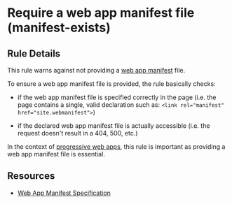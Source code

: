 # Require a web app manifest file (manifest-exists)

##  Rule Details

This rule warns against not providing a
[web app manifest](https://www.w3.org/TR/appmanifest) file.

To ensure a web app manifest file is provided, the rule basically
checks:

 * if the web app manifest file is specified correctly in the
   page (i.e. the page contains a single, valid declaration such
   as: `<link rel="manifest" href="site.webmanifest">`)

 * if the declared web app manifest file is actually accessible
   (i.e. the request doesn't result in a 404, 500, etc.)

In the context of [progressive web
apps](https://en.wikipedia.org/wiki/Progressive_web_app), this
rule is important as providing a web app manifest file is essential.

## Resources

* [Web App Manifest Specification](https://www.w3.org/TR/appmanifest)
